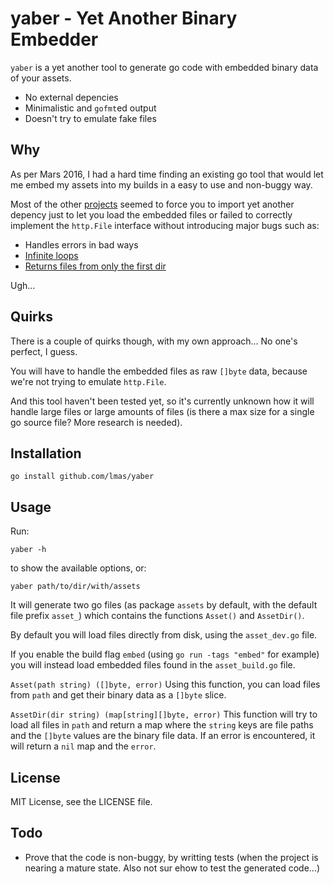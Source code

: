 yaber - Yet Another Binary Embedder
================================================================================

`yaber` is a yet another tool to generate go code with embedded binary data of
your assets.

- No external depencies
- Minimalistic and `gofmt`ed output
- Doesn't try to emulate fake files

Why
--------------------------------------------------------------------------------

As per Mars 2016, I had a hard time finding an existing go tool that would
let me embed my assets into my builds in a easy to use and non-buggy way.

Most of the other [projects](https://github.com/avelino/awesome-go#resource-embedding)
seemed to force you to import yet another depency just to let you load the
embedded files or failed to correctly implement the `http.File` interface without
introducing major bugs such as:

- Handles errors in bad ways
- [Infinite loops](https://github.com/GeertJohan/go.rice/issues/75)
- [Returns files from only the first dir](https://github.com/elazarl/go-bindata-assetfs/issues/14)

Ugh...

Quirks
--------------------------------------------------------------------------------

There is a couple of quirks though, with my own approach... No one's perfect,
I guess.

You will have to handle the embedded files as raw `[]byte` data, because we're
not trying to emulate `http.File`.

And this tool haven't been tested yet, so it's currently unknown how it will
handle large files or large amounts of files (is there a max size for a single
go source file? More research is needed).

Installation
--------------------------------------------------------------------------------

`go install github.com/lmas/yaber`

Usage
--------------------------------------------------------------------------------

Run:

`yaber -h`

to show the available options, or:

`yaber path/to/dir/with/assets`

It will generate two go files (as package `assets` by default, with the default
file prefix `asset_`) which contains the functions `Asset()` and `AssetDir()`.

By default you will load files directly from disk, using the `asset_dev.go` file.

If you enable the build flag `embed` (using `go run -tags "embed"` for example)
you will instead load embedded files found in the `asset_build.go` file.

`Asset(path string) ([]byte, error)`
Using this function, you can load files from `path` and get their binary data
as a `[]byte` slice.

`AssetDir(dir string) (map[string][]byte, error)`
This function will try to load all files in `path` and return a map where the
`string` keys are file paths and the `[]byte` values are the binary file data.
If an error is encountered, it will return a `nil` map and the `error`.

License
--------------------------------------------------------------------------------

MIT License, see the LICENSE file.

Todo
--------------------------------------------------------------------------------

- Prove that the code is non-buggy, by writting tests (when the project is nearing
  a mature state. Also not sur ehow to test the generated code...)
